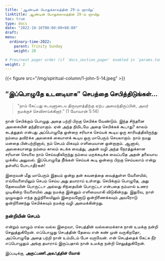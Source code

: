 ```yaml
---
title: 'ஆண்டின் பொதுக்காலத்தின் 29-ம் ஞாயிறு'
linktitle: ஆண்டின் பொதுக்காலத்தின் 29-ம் ஞாயிறு 
toc: true
type: docs
date: "2022-10-16T00:00:00+08:00"
draft:
menu:
  ordinary-time-2022:
    parent: Trinity Sunday
    weight: 20

# Prev/next pager order (if `docs_section_pager` enabled in `params.toml`)
weight: 2
---
```


{{< figure src="/img/spiritual-column/1-john-5-14.jpeg" >}}

## “இப்பொழுதே உடனடியாக” செபத்தை செபித்திடுங்கள்... 
> “நாம் கேட்பது கடவுளுடைய திருவுளத்திற்கு ஏற்ப அமைந்திருப்பின், அவர் நமக்குச் செவிசாய்க்கிறார்.” (1 யோவான் 5:14)

நான் செபிக்கும் பொழுது அதை பற்றி பிறகு செபிக்க வேண்டும்.  இந்த சிந்தனை அலகையின் தந்திரமாகும். ஏன் அந்த நிமிடமே அதை செபிக்கக் கூடாது? காலம் கடத்துதல் என்பது அப்பொழுதே ஒன்றை சரியாக செய்யக் கூடிய ஒரு காரியத்திலிருந்து நம்மை தவிர்க்க அலகைக் கையாளக் கூடிய ஒரு மாபெரும் செயலாகும். நாம் நமது மனதை பின்பற்றினால், நம் செபம் மிகவும் எளிமையான ஒன்றாகும். ஆனால், அலகையானது நம்மை காலம் கடக்க வைத்து, அதன் வழி அந்த நேரத்துக்கான சரியான செயலை நாம் செய்வதிலிருந்து நம்மை மறக்கடிக்க வைப்பதே அதன் தலையாய முக்கிய அலுவல். இப்பொழுதே நீிங்கள் செய்யக் கூடி ஒன்றை பிறகு செய்யலாம் என்று தள்ளிப் போடாதீர்கள்!

இறைவன் மீது மாபெரும் இதயம் ஒன்று தன் கவனத்தை வைத்துள்ள வேளையில், எவ்வேளையிலும் செபம் செய்ய அது தயாராய் உள்ளது. செபிக்கும் பொழுதே, அது தேவையின் பொருட்டா அல்லது சிந்தையின் பொருட்டா என்பதை நம்மால் உணர முடிகின்ற வேளையில் அது நமக்கு இன்னும் எளிமையாகி விடுகின்றது. இதுவே, நாள் முழுவதும் எந்த சூழ்நிலையிலும் இறைவனோடு ஒன்றிணைக்கவும் அவரோடு ஒன்றிணைந்து செபிக்கவும் நமக்கு வழி அமைக்கின்றது. 

### நன்றியின் செபம்
என்றும் வாழும் எல்ல வல்ல இறைவா, செபத்தின் வல்லமைக்காக நான் உமக்கு நன்றி செலுத்துகிறேன். எப்பொழுது செபத்தின் தேவை என் கண் முன் வருகிறதோ, அப்பொழுதே அதை பற்றி நான் உம்மிடம் பேச வருவேன். என் செபத்தைக் கேட்க நீர் எப்பொழுதும் அங்கு தயாராய் இருப்பதால் நான் உமக்கு நன்றி செலுத்துகிறேன்.  


இப்படிக்கு,
___அருட்பணி.அகஃத்தின் வோங்___
